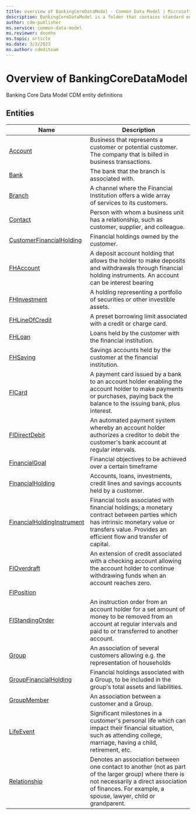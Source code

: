 ```yaml
---
title: overview of BankingCoreDataModel - Common Data Model | Microsoft Docs
description: BankingCoreDataModel is a folder that contains standard entities related to the Common Data Model.
author: cdm-publisher
ms.service: common-data-model
ms.reviewer: deonhe
ms.topic: article
ms.date: 3/3/2023
ms.author: cdmditeam
---
```


# Overview of BankingCoreDataModel

Banking Core Data Model CDM entity definitions  

## Entities

|Name|Description|
|---|---|
|[Account](Account.md)|Business that represents a customer or potential customer\. The company that is billed in business transactions\.|
|[Bank](Bank.md)|The bank that the branch is associated with\.|
|[Branch](Branch.md)|A channel where the Financial Institution offers a wide array of services to its customers\.|
|[Contact](Contact.md)|Person with whom a business unit has a relationship, such as customer, supplier, and colleague\.|
|[CustomerFinancialHolding](CustomerFinancialHolding.md)|Financial holdings owned by the customer\.|
|[FHAccount](FHAccount.md)|A deposit account holding that allows the holder to make deposits and withdrawals through financial holding instruments\. An account can be interest bearing|
|[FHInvestment](FHInvestment.md)|A holding representing a portfolio of securities or other investible assets\.|
|[FHLineOfCredit](FHLineOfCredit.md)|A preset borrowing limit associated with a credit or charge card\.|
|[FHLoan](FHLoan.md)|Loans held by the customer with the financial institution\.|
|[FHSaving](FHSaving.md)|Savings accounts held by the customer at the financial institution\.|
|[FICard](FICard.md)|A payment card issued by a bank to an account holder enabling the account holder to make payments or purchases, paying back the balance to the issuing bank, plus interest\.|
|[FIDirectDebit](FIDirectDebit.md)|An automated payment system whereby an account holder authorizes a creditor to debit the customer's bank account at regular intervals\.|
|[FinancialGoal](FinancialGoal.md)|Financial objectives to be achieved over a certain timeframe|
|[FinancialHolding](FinancialHolding.md)|Accounts, loans, investments, credit lines and savings accounts held by a customer\.|
|[FinancialHoldingInstrument](FinancialHoldingInstrument.md)|Financial tools associated with financial holdings; a monetary contract between parties which has intrinsic monetary value or transfers value\. Provides an efficient flow and transfer of capital\.|
|[FIOverdraft](FIOverdraft.md)|An extension of credit associated with a checking account allowing the account holder to continue withdrawing funds when an account reaches zero\.|
|[FIPosition](FIPosition.md)||
|[FIStandingOrder](FIStandingOrder.md)|An instruction order from an account holder for a set amount of money to be removed from an account at regular intervals and paid to or transferred to another account\.|
|[Group](Group.md)|An association of several customers allowing e\.g\. the representation of households|
|[GroupFinancialHolding](GroupFinancialHolding.md)|Financial holdings associated with a Group, to be included in the group's total assets and liabilities\.|
|[GroupMember](GroupMember.md)|An association between a customer and a Group\.|
|[LifeEvent](LifeEvent.md)|Significant milestones in a customer's personal life which can impact their financial situation, such as attending college, marriage, having a child, retirement, etc\.|
|[Relationship](Relationship.md)|Denotes an association between one contact to another \(not as part of the larger group\) where there is not necessarily a direct association of finances\. For example, a spouse, lawyer, child or grandparent\.|
